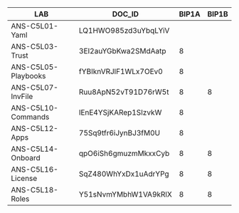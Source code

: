 LAB                 | DOC_ID               | BIP1A | BIP1B
--------------------|----------------------|-------|---------
ANS-C5L01-Yaml      | LQ1HWO985zd3uYbqLYiV |       |
ANS-C5L03-Trust     | 3EI2auYGbKwa2SMdAatp | 8     |
ANS-C5L05-Playbooks | fYBIknVRJlF1WLx7OEv0 | 8     |
ANS-C5L07-InvFile   | Ruu8ApN52vT91D76rW5t | 8     | 8
ANS-C5L10-Commands  | lEnE4YSjKARep1SIzvkW | 8     |
ANS-C5L12-Apps      | 75Sq9tfr6iJynBJ3fM0U | 8     |
ANS-C5L14-Onboard   | qpO6iSh6gmuzmMkxxCyb | 8     | 8
ANS-C5L16-License   | SqZ480WhYxDx1uAdrYPg | 8     | 8
ANS-C5L18-Roles     | Y51sNvmYMbhW1VA9kRlX | 8     | 8
